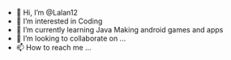 - 👋 Hi, I’m @Lalan12
- 👀 I’m interested in Coding 
- 🌱 I’m currently learning Java Making android games and apps
- 💞️ I’m looking to collaborate on ...
- 📫 How to reach me ...

<!---
Lalan12/Lalan12 is a ✨ special ✨ repository because its `README.md` (this file) appears on your GitHub profile.
You can click the Preview link to take a look at your changes.
--->
